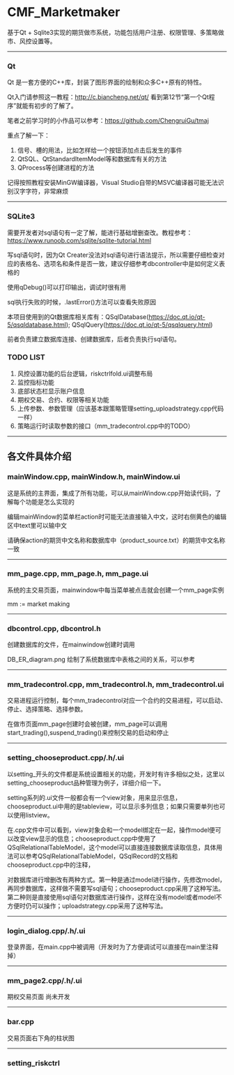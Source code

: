 # CMF_Marketmaker

基于Qt + Sqlite3实现的期货做市系统，功能包括用户注册、权限管理、多策略做市、风控设置等。
***
### Qt
Qt 是一套方便的C++库，封装了图形界面的绘制和众多C++原有的特性。

Qt入门请参照这一教程：http://c.biancheng.net/qt/ 看到第12节“第一个Qt程序”就能有初步的了解了。

笔者之前学习时的小作品可以参考：https://github.com/ChengruiGu/tmaj

重点了解一下：
1. 信号、槽的用法，比如怎样给一个按钮添加点击后发生的事件
2. QtSQL、QtStandardItemModel等和数据库有关的方法
3. QProcess等创建进程的方法

记得按照教程安装MinGW编译器，Visual Studio自带的MSVC编译器可能无法识别汉字字符，非常麻烦
***
### SQLite3
需要开发者对sql语句有一定了解，能进行基础增删查改。教程参考：https://www.runoob.com/sqlite/sqlite-tutorial.html

写sql语句时，因为Qt Creater没法对sql语句进行语法提示，所以需要仔细检查对应的表格名、选项名和条件是否一致，建议仔细参考dbcontroller中是如何定义表格的

使用qDebug()可以打印输出，调试时很有用

sql执行失败的时候，.lastError()方法可以查看失败原因

本项目使用到的Qt数据库相关库有：QSqlDatabase(https://doc.qt.io/qt-5/qsqldatabase.html); QSqlQuery(https://doc.qt.io/qt-5/qsqlquery.html)

前者负责建立数据库连接、创建数据库，后者负责执行sql语句。

### TODO LIST
1. 风控设置功能的后台逻辑，riskctrlfold.ui调整布局
2. 监控指标功能
3. 底部状态栏显示账户信息
4. 期权交易、合约、权限等相关功能
5. 上传参数、参数管理（应该基本跟策略管理setting_uploadstrategy.cpp代码一样）
6. 策略运行时读取参数的接口（mm_tradecontrol.cpp中的TODO）
***
## 各文件具体介绍
### mainWindow.cpp, mainWindow.h, mainWindow.ui
这是系统的主界面，集成了所有功能，可以从mainWindow.cpp开始读代码，了解每个功能是怎么实现的

编辑mainWindow的菜单栏action时可能无法直接输入中文，这时右侧黄色的编辑区中text里可以输中文

请确保action的期货中文名称和数据库中（product_source.txt）的期货中文名称一致
***
### mm_page.cpp, mm_page.h, mm_page.ui
系统的主交易页面，mainwindow中每当菜单被点击就会创建一个mm_page实例

mm := market making
***
### dbcontrol.cpp, dbcontrol.h
创建数据库的文件，在mainwindow创建时调用

DB_ER_diagram.png 绘制了系统数据库中表格之间的关系，可以参考
***
### mm_tradecontrol.cpp, mm_tradecontrol.h, mm_tradecontrol.ui
交易进程运行控制，每个mm_tradecontrol对应一个合约的交易进程，可以启动、停止、选择策略、选择参数。

在做市页面mm_page创建时会被创建，mm_page可以调用start_trading(),suspend_trading()来控制交易的启动和停止
***
### setting_chooseproduct.cpp/.h/.ui
以setting_开头的文件都是系统设置相关的功能，开发时有许多相似之处，这里以setting_chooseproduct品种管理为例子，详细介绍一下。

setting系列的.ui文件一般都会有一个view对象，用来显示信息，chooseproduct.ui中用的是tableview，可以显示多列信息；如果只需要单列也可以使用listview。

在.cpp文件中可以看到，view对象会和一个model绑定在一起，操作model便可以改变view显示的信息；chooseproduct.cpp中使用了QSqlRelationalTableModel，这个model可以直接连接数据库读取信息，具体用法可以参考QSqlRelationalTableModel，QSqlRecord的文档和chooseproduct.cpp中的注释，

对数据库进行增删改有两种方式。第一种是通过model进行操作，先修改model，再同步数据库，这样做不需要写sql语句；chooseproduct.cpp采用了这种写法。
第二种则是直接使用sql语句对数据库进行操作，这样在没有model或者model不方便时仍可以操作；uploadstrategy.cpp采用了这种写法。
***
### login_dialog.cpp/.h/.ui
登录界面，在main.cpp中被调用（开发时为了方便调试可以直接在main里注释掉）
***
### mm_page2.cpp/.h/.ui
期权交易页面 尚未开发
***
### bar.cpp
交易页面右下角的柱状图
***
### setting_riskctrl